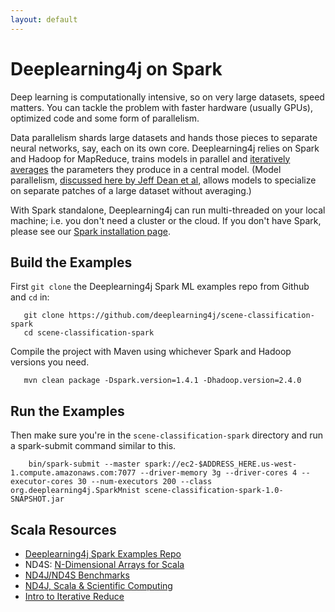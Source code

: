 ```yaml
---
layout: default
---
```


# Deeplearning4j on Spark

Deep learning is computationally intensive, so on very large datasets, speed matters. You can tackle the problem with faster hardware (usually GPUs), optimized code and some form of parallelism. 

Data parallelism shards large datasets and hands those pieces to separate neural networks, say, each on its own core. Deeplearning4j relies on Spark and Hadoop for MapReduce, trains models in parallel and [iteratively averages](../iterativereduce.html) the parameters they produce in a central model. (Model parallelism, [discussed here by Jeff Dean et al](https://static.googleusercontent.com/media/research.google.com/en//archive/large_deep_networks_nips2012.pdf), allows models to specialize on separate patches of a large dataset without averaging.)

With Spark standalone, Deeplearning4j can run multi-threaded on your local machine; i.e. you don't need a cluster or the cloud. If you don't have Spark, please see our [Spark installation page](../sparkinstall.html).

## <a name="build">Build the Examples</a>

First `git clone` the Deeplearning4j Spark ML examples repo from Github and `cd` in:

       git clone https://github.com/deeplearning4j/scene-classification-spark
       cd scene-classification-spark

Compile the project with Maven using whichever Spark and Hadoop versions you need. 

       mvn clean package -Dspark.version=1.4.1 -Dhadoop.version=2.4.0

## <a name="run">Run the Examples</a>

Then make sure you're in the `scene-classification-spark` directory and run a spark-submit command similar to this.

        bin/spark-submit --master spark://ec2-$ADDRESS_HERE.us-west-1.compute.amazonaws.com:7077 --driver-memory 3g --driver-cores 4 --executor-cores 30 --num-executors 200 --class org.deeplearning4j.SparkMnist scene-classification-spark-1.0-SNAPSHOT.jar

## Scala Resources

* [Deeplearning4j Spark Examples Repo](https://github.com/deeplearning4j/scene-classification-spark)
* ND4S: [N-Dimensional Arrays for Scala](https://github.com/deeplearning4j/nd4s)
* [ND4J/ND4S Benchmarks](http://nd4j.org/benchmarking)
* [ND4J, Scala & Scientific Computing](http://nd4j.org/scala.html)
* [Intro to Iterative Reduce](../iterativereduce)
